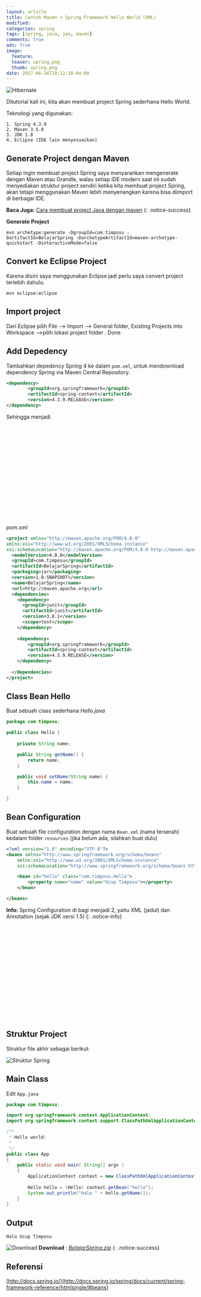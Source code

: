 ```yaml
---
layout: article
title: Contoh Maven + Spring Framework Hello World (XML)
modified:
categories: spring
tags: [spring, java, jee, maven]
comments: true
ads: true
image:
  feature:
  teaser: spring.png
  thumb: spring.png
date: 2017-06-26T10:12:38-04:00
---
```


![Hibernate](/images/spring.png)

Ditutorial kali ini, kita akan membuat project Spring sederhana Hello World. 

Teknologi yang digunakan:

```
1. Spring 4.3.9
2. Maven 3.5.0
3. JDK 1.8
4. Eclipse (IDE lain menyesuaikan)
```

## Generate Project dengan Maven

Setiap ingin membuat project Spring saya menyarankan mengenerate dengan Maven atau Grandle, walau setiap IDE modern saat ini sudah menyediakan struktur project sendiri ketika kita membuat project Spring, akan tetapi menggunakan Maven lebih menyenangkan karena bisa diimport di berbagai IDE.

**Baca Juga:** 
[Cara membuat project Java dengan maven](/cara-membuat-project-java-dengan-maven/)
{: .notice-success}

**Generate Project**

```
mvn archetype:generate -DgroupId=com.timposu -DartifactId=BelajarSpring -DarchetypeArtifactId=maven-archetype-quickstart -DinteractiveMode=false
```

## Convert ke Eclipse Project

Karena disini saya menggunakan Eclipse jadi perlu saya convert project terlebih dahulu.

```
mvn eclipse:eclipse
```

## Import project

Dari Eclipse pilih File –> Import –> General folder, Existing Projects into Workspace –>pilih lokasi project folder . Done

## Add Depedency

Tambahkan depedency Spring 4 ke dalam `pom.xml`, untuk mendownload dependency Spring via Maven Central Repository.

```xml
<dependency>
        <groupId>org.springframework</groupId>
        <artifactId>spring-context</artifactId>
        <version>4.3.9.RELEASE</version>
</dependency>
```

Sehingga menjadi

<center><script async src="//pagead2.googlesyndication.com/pagead/js/adsbygoogle.js"></script><!-- BOX--><ins class="adsbygoogle"  style="display:inline-block;width:300px;height:250px" data-ad-client="ca-pub-4504493660273886" data-ad-slot="1638134271"></ins><script>(adsbygoogle = window.adsbygoogle || []).push({});</script></center>

*pom.xml*

```xml
<project xmlns="http://maven.apache.org/POM/4.0.0" 
xmlns:xsi="http://www.w3.org/2001/XMLSchema-instance"
xsi:schemaLocation="http://maven.apache.org/POM/4.0.0 http://maven.apache.org/maven-v4_0_0.xsd">
  <modelVersion>4.0.0</modelVersion>
  <groupId>com.timposu</groupId>
  <artifactId>BelajarSpring</artifactId>
  <packaging>jar</packaging>
  <version>1.0-SNAPSHOT</version>
  <name>BelajarSpring</name>
  <url>http://maven.apache.org</url>
  <dependencies>
    <dependency>
      <groupId>junit</groupId>
      <artifactId>junit</artifactId>
      <version>3.8.1</version>
      <scope>test</scope>
    </dependency>
    
    <dependency>
        <groupId>org.springframework</groupId>
        <artifactId>spring-context</artifactId>
        <version>4.3.9.RELEASE</version>
    </dependency>
    
  </dependencies>
</project>
```

## Class Bean Hello

Buat sebuah class sederhana *Hello.java*

```java
package com.timposu;

public class Hello {
	
	private String name;

	public String getName() {
		return name;
	}

	public void setName(String name) {
		this.name = name;
	}

}
```

##  Bean Configuration

Buat sebuah file configuration dengan nama `Bean.xml` (nama terserah) kedalam folder `resources` (jika belum ada, silahkan buat dulu) 

```xml
<?xml version="1.0" encoding="UTF-8"?>
<beans xmlns="http://www.springframework.org/schema/beans"
    xmlns:xsi="http://www.w3.org/2001/XMLSchema-instance"
    xsi:schemaLocation="http://www.springframework.org/schema/beans http://www.springframework.org/schema/beans/spring-beans.xsd">

    <bean id="hello" class="com.timposu.Hello">
        <property name="name" value="Ucup Timposu"></property>
    </bean>

</beans>
```

**Info:** 
Spring Configuration di bagi menjadi 2, yaitu XML (jadul) dan Annotation (sejak JDK versi 1.5)
{: .notice-info}

<center><script async src="//pagead2.googlesyndication.com/pagead/js/adsbygoogle.js"></script><!-- BOX--><ins class="adsbygoogle"  style="display:inline-block;width:300px;height:250px" data-ad-client="ca-pub-4504493660273886" data-ad-slot="1638134271"></ins><script>(adsbygoogle = window.adsbygoogle || []).push({});</script></center>

## Struktur Project

Struktur file akhir sebagai berikut:

![Struktur Spring](/images/spring/1.png)

## Main Class

Edit `App.java`

```java
package com.timposu;

import org.springframework.context.ApplicationContext;
import org.springframework.context.support.ClassPathXmlApplicationContext;

/**
 * Hello world!
 *
 */
public class App 
{
    public static void main( String[] args )
    {
        ApplicationContext context = new ClassPathXmlApplicationContext("Bean.xml");
        
        Hello hello = (Hello) context.getBean("hello");
        System.out.println("Halo " + hello.getName());
    }
}
```

## Output

```
Halo Ucup Timposu
```

![Download](/images/download.png) **Download** : *[BelajarSpring.zip](http://adf.ly/1n92ay)*
{: .notice-success}

## Referensi

[http://docs.spring.io/](http://docs.spring.io/spring/docs/current/spring-framework-reference/htmlsingle/#beans)



